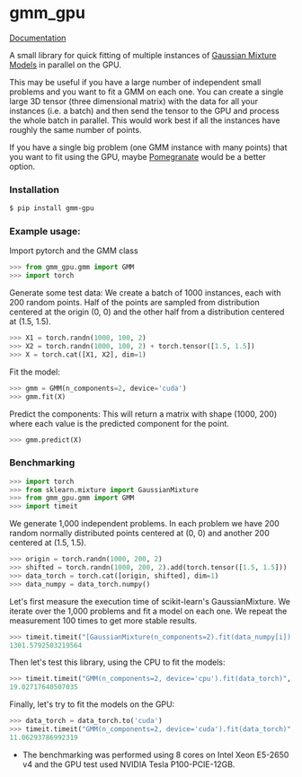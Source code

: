 # gmm_gpu

[Documentation](https://mzdravkov.com/docs/gmm_gpu/index.html)

A small library for quick fitting of multiple instances of [Gaussian Mixture Models](https://en.wikipedia.org/wiki/Mixture_model#Gaussian_mixture_model) in parallel on the GPU.

This may be useful if you have a large number of independent small problems and you want to fit a GMM on each one.
You can create a single large 3D tensor (three dimensional matrix) with the data for all your instances (i.e. a batch) and then
send the tensor to the GPU and process the whole batch in parallel. This would work best if all the instances have roughly the same number of points.

If you have a single big problem (one GMM instance with many points) that you want to fit using the GPU, maybe [Pomegranate](https://github.com/jmschrei/pomegranate) would be a better option.

### Installation
```bash
$ pip install gmm-gpu
```

### Example usage:
Import pytorch and the GMM class
```python
>>> from gmm_gpu.gmm import GMM
>>> import torch
```

Generate some test data:
We create a batch of 1000 instances, each
with 200 random points. Half of the points
are sampled from distribution centered at
the origin (0, 0) and the other half from
a distribution centered at (1.5, 1.5).
```python
>>> X1 = torch.randn(1000, 100, 2)
>>> X2 = torch.randn(1000, 100, 2) + torch.tensor([1.5, 1.5])
>>> X = torch.cat([X1, X2], dim=1)
```

Fit the model:
```python
>>> gmm = GMM(n_components=2, device='cuda')
>>> gmm.fit(X)
```

Predict the components:
This will return a matrix with shape (1000, 200) where
each value is the predicted component for the point.
```python
>>> gmm.predict(X)
```
 
### Benchmarking

```python
>>> import torch
>>> from sklearn.mixture import GaussianMixture
>>> from gmm_gpu.gmm import GMM
>>> import timeit
```

We generate 1,000 independent problems. In each problem we have 200 random normally distributed points centered at (0, 0) and another 200 centered at (1.5, 1.5).

```python
>>> origin = torch.randn(1000, 200, 2)
>>> shifted = torch.randn(1000, 200, 2).add(torch.tensor([1.5, 1.5]))
>>> data_torch = torch.cat([origin, shifted], dim=1)
>>> data_numpy = data_torch.numpy()
```

Let's first measure the execution time of scikit-learn's GaussianMixture. We iterate over the 1,000 problems and fit a model on each one. We repeat the measurement 100 times to get more stable results.

```python
>>> timeit.timeit("[GaussianMixture(n_components=2).fit(data_numpy[i]) for i in range(1000)]", globals=globals(), number=100)
1301.5792503219564
```

Then let's test this library, using the CPU to fit the models:

```python
>>> timeit.timeit("GMM(n_components=2, device='cpu').fit(data_torch)", globals=globals(), number=100)
19.02717640507035
```

Finally, let's try to fit the models on the GPU:

```python
>>> data_torch = data_torch.to('cuda')
>>> timeit.timeit("GMM(n_components=2, device='cuda').fit(data_torch)", globals=globals(), number=100)
11.06293786992319
```

* The benchmarking was performed using 8 cores on Intel Xeon E5-2650 v4 and the GPU test used NVIDIA Tesla P100-PCIE-12GB.


